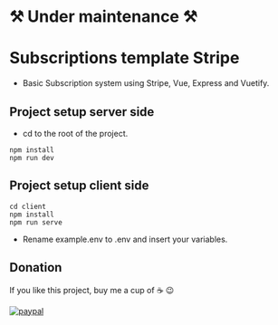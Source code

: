 # :hammer_and_pick: Under maintenance :hammer_and_pick:

# Subscriptions template Stripe

- Basic Subscription system using Stripe, Vue, Express and Vuetify.

## Project setup server side

- cd to the root of the project.

```
npm install
npm run dev
```

## Project setup client side
```
cd client
npm install
npm run serve
```
- Rename example.env to .env and insert your variables.

## Donation
If you like this project, buy me a cup of :coffee: :wink:

[![paypal](https://www.paypalobjects.com/en_US/i/btn/btn_donateCC_LG.gif)](https://www.paypal.com/donate?business=263QJ8D5YHR8E&no_recurring=0&item_name=I+believe+in+open+source%2C+but+a+little+donation+will+be+appreciated.+Thanks%21&currency_code=USD)
